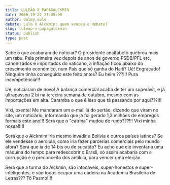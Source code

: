 ```yaml
---
title: LULEÃO X PAPAGALCKMIN
date: 2006-10-22 21:00:00
author: dalmy.solo
debate: Lula X Alckmin: quem venceu o debate?
slug: luleao-x-papagalckmin
status: publish 
type: post
---
```


Sabe o que acabaram de noticiar? O presidente analfabeto quebrou mais um tabu. Pela primeira vez depois de anos de governo PSDB/PFL etc, canonizados e importados do vaticano, a inflação ficou abaixo do crescimento econômico, num País que só ganha do Haiti? Ué! Engraçado! Ninguém tinha conseguido este feito antes? Eu heim ???!!! Pura incompetência!!!

Ué, noticiaram de novo! A balança comercial acaba de ter um superávit, e já ultrapassou 2 bi na terceira semana de outubro, mesmo com as importações em alta. Caramba o que é isso que tá passando por aqui???!!! 

Vixi, oxente! Me mandaram um e-mail lá do sertão, dizendo que viram no site, um noticiário, informando que já foi gerado 1,3 milhões de empregos formais este ano!!! Será que o "catrina" mudou de rumo???!!! Vixi minha nossa!!!!! 

Será que o Alckmim iria mesmo invadir a Bolívia e outros países latinos? Se ele vendesse o aerolula, como iria fazer parcerias comerciais pelo mundo afora? Será que ia de 14 bis ou de sucatão? Eu acho que ele inventaria uma máquina do tempo para redescobrir o Brasil, só assim acabaria com a corrupção e o preconceito dos antilula, para vencer uma eleição. 

Será que a turma do Alckmin, são intocáveis, super-honestos e super-inteligentes, e vão todos ocupar uma cadeira na Academia Brasileira de Letras??? 
Tô Pasmo!!!!
